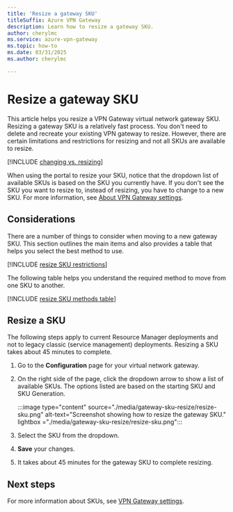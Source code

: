 ```yaml
---
title: 'Resize a gateway SKU'
titleSuffix: Azure VPN Gateway
description: Learn how to resize a gateway SKU.
author: cherylmc
ms.service: azure-vpn-gateway
ms.topic: how-to
ms.date: 03/31/2025
ms.author: cherylmc

---
```

# Resize a gateway SKU

This article helps you resize a VPN Gateway virtual network gateway SKU. Resizing a gateway SKU is a relatively fast process. You don't need to delete and recreate your existing VPN gateway to resize. However, there are certain limitations and restrictions for resizing and not all SKUs are available to resize.

[!INCLUDE [changing vs. resizing](../../includes/vpn-gateway-sku-about-change-resize.md)]

When using the portal to resize your SKU, notice that the dropdown list of available SKUs is based on the SKU you currently have. If you don't see the SKU you want to resize to, instead of resizing, you have to change to a new SKU. For more information, see [About VPN Gateway settings](vpn-gateway-about-vpn-gateway-settings.md).

## Considerations

There are a number of things to consider when moving to a new gateway SKU. This section outlines the main items and also provides a table that helps you select the best method to use.

[!INCLUDE [resize SKU restrictions](../../includes/vpn-gateway-sku-resize-restrictions.md)]

The following table helps you understand the required method to move from one SKU to another.

[!INCLUDE [resize SKU methods table](../../includes/vpn-gateway-sku-resize-methods-table.md)]

## Resize a SKU

The following steps apply to current Resource Manager deployments and not to legacy classic (service management) deployments. Resizing a SKU takes about 45 minutes to complete.

1. Go to the **Configuration** page for your virtual network gateway.
1. On the right side of the page, click the dropdown arrow to show a list of available SKUs. The options listed are based on the starting SKU and SKU Generation.

   :::image type="content" source="./media/gateway-sku-resize/resize-sku.png" alt-text="Screenshot showing how to resize the gateway SKU." lightbox ="./media/gateway-sku-resize/resize-sku.png":::
1. Select the SKU from the dropdown.
1. **Save** your changes.
1. It takes about 45 minutes for the gateway SKU to complete resizing.

## Next steps

For more information about SKUs, see [VPN Gateway settings](vpn-gateway-about-vpn-gateway-settings.md).
